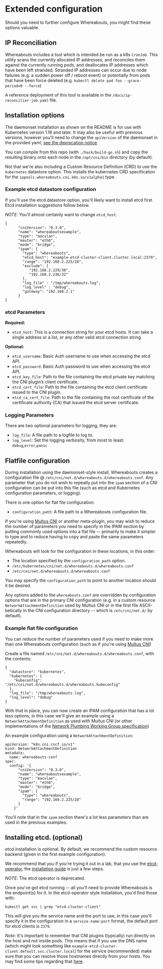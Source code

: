 # Extended configuration

Should you need to further configure Whereabouts, you might find these options valuable.

## IP Reconciliation

Whereabouts includes a tool which is intended be run as a k8s `CronJob`. This
utility scans the currently allocated IP addresses, and reconciles them against
the currently running pods, and deallocates IP addresses which have been left
stranded.
Stranded IP addresses can occur due to node failures (e.g. a sudden power off /
reboot event) or potentially from pods that have been force deleted
(e.g. `kubectl delete pod foo --grace-period=0 --force`)

A reference deployment of this tool is available in the
`/docs/ip-reconcilier-job.yaml` file.

## Installation options

The daemonset installation as shown on the README is for use with Kubernetes version 1.16 and later. It may also be useful with previous versions, however you'll need to change the `apiVersion` of the daemonset in the provided yaml, [see the deprecation notice](https://kubernetes.io/blog/2019/07/18/api-deprecations-in-1-16/).

You can compile from this repo (with `./hack/build-go.sh`) and copy the resulting binary onto each node in the `/opt/cni/bin` directory (by default).

Not that we're also including a Custom Resource Definition (CRD) to use the `kubernetes` datastore option. This installs the kubernetes CRD specification for the `ippools.whereabouts.cni.k8s.io/v1alpha1` type.

### Example etcd datastore configuration

If you'll use the etcd datastore option, you'll likely want to install etcd first. Etcd installation suggestions follow below.

*NOTE*: You'll almost certainly want to change `etcd_host`.

```
{
      "cniVersion": "0.3.0",
      "name": "whereaboutsexample",
      "type": "macvlan",
      "master": "eth0",
      "mode": "bridge",
      "ipam": {
        "type": "whereabouts",
        "etcd_host": "example-etcd-cluster-client.cluster.local:2379",
        "range": "192.168.2.225/28",
        "exclude": [
           "192.168.2.229/30",
           "192.168.2.236/32"
        ],
        "log_file" : "/tmp/whereabouts.log",
        "log_level" : "debug",
        "gateway": "192.168.2.1"
      }
}
```


### etcd Parameters

**Required:**
* `etcd_host`: This is a connection string for your etcd hosts. It can take a single address or a list, or any other valid etcd connection string.

**Optional:**
* `etcd_username`: Basic Auth username to use when accessing the etcd API.
* `etcd_password`: Basic Auth password to use when accessing the etcd API.
* `etcd_key_file`: Path to the file containing the etcd private key matching the CNI plugin’s client certificate.
* `etcd_cert_file`: Path to the file containing the etcd client certificate issued to the CNI plugin.
* `etcd_ca_cert_file`: Path to the file containing the root certificate of the certificate authority (CA) that issued the etcd server certificate.

### Logging Parameters

There are two optional parameters for logging, they are:

* `log_file`: A file path to a logfile to log to.
* `log_level`: Set the logging verbosity, from most to least: `debug`,`error`,`panic`

## Flatfile configuration

During installation using the daemonset-style install, Whereabouts creates a configuration file @ `/etc/cni/net.d/whereabouts.d/whereabouts.conf`. Any parameter that you do not wish to repeatly put into the `ipam` section of a CNI configuration can be put into this file (such as etcd and Kubernetes configuration parameters, or logging).

There is one option for flat file configuration:

* `configuration_path`: A file path to a Whereabouts configuration file.

If you're using [Multus CNI](http://multus-cni.io/) or another meta-plugin, you may wish to reduce the number of parameters you need to specify in the IPAM section by putting commonly used options into a flat file -- primarily to make it simpler to type and to reduce having to copy and paste the same parameters repeatedly.

Whereabouts will look for the configuration in these locations, in this order:

* The location specified by the `configuration_path` option.
* `/etc/kubernetes/cni/net.d/whereabouts.d/whereabouts.conf`
* `/etc/cni/net.d/whereabouts.d/whereabouts.conf`

You may specify the `configuration_path` to point to another location should it be desired.

Any options added to the `whereabouts.conf` are overridden by configuration options that are in the primary CNI configuration (e.g. in a custom resource `NetworkAttachmentDefinition` used by Multus CNI or in the first file ASCII-betically in the CNI configuration directory -- which is `/etc/cni/net.d/` by default).


### Example flat file configuration

You can reduce the number of parameters used if you need to make more than one Whereabouts configuration (such as if you're using [Multus CNI](http://multus-cni.io/))

Create a file named `/etc/cni/net.d/whereabouts.d/whereabouts.conf`, with the contents:

```
{
  "datastore": "kubernetes",
  "kubernetes": {
    "kubeconfig": "/etc/cni/net.d/whereabouts.d/whereabouts.kubeconfig"
  },
  "log_file": "/tmp/whereabouts.log",
  "log_level": "debug"
}
```

With that in place, you can now create an IPAM configuration that has a lot less options, in this case we'll give an example using a `NetworkAttachmentDefinition` as used with Multus CNI (or other implementations of the [Network Plumbing Working Group specification](https://github.com/k8snetworkplumbingwg/multi-net-spec))

An example configuration using a `NetworkAttachmentDefinition`:

```
apiVersion: "k8s.cni.cncf.io/v1"
kind: NetworkAttachmentDefinition
metadata:
  name: whereabouts-conf
spec:
  config: '{
      "cniVersion": "0.3.0",
      "name": "whereaboutsexample",
      "type": "macvlan",
      "master": "eth0",
      "mode": "bridge",
      "ipam": {
        "type": "whereabouts",
        "range": "192.168.2.225/28"
      }
    }'
```

You'll note that in the `ipam` section there's a lot less parameters than are used in the previous examples.

## Installing etcd. (optional)

etcd installation is optional. By default, we recommend the custom resource backend (given in the first example configuration).

We recommend that you if you're trying it out in a lab, that you use the [etcd-operator](https://github.com/coreos/etcd-operator), the [installation guide](https://github.com/coreos/etcd-operator/blob/master/doc/user/install_guide.md) is just a few steps. 

*NOTE*: The etcd operator is deprecated.

Once you've got etcd running -- all you'll need to provide Whereabouts is the endpoint(s) for it. In the etcd-operator style installation, you'd find those with:

```
kubectl get svc | grep "etcd-cluster-client"
```

This will give you the service name and the port to use, in this case you'll specify it in the configuration in a `service-name:port` format, the default port for etcd clients is `2379`.

*Note*: It's important to remember that CNI plugins (typically) run directly on the host and not inside pods. This means that if you use the DNS name (which might look something like `example-etcd-cluster-client.default.svc.cluster.local`) for the service (recommended) make sure that you can resolve those hostnames directly from your hosts. You may find some tips regarding that [here](https://blog.heptio.com/configuring-your-linux-host-to-resolve-a-local-kubernetes-clusters-service-urls-a8c7bdb212a7).